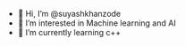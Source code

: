 - 👋 Hi, I’m @suyashkhanzode
- 👀 I’m interested in Machine learning and AI
- 🌱 I’m currently learning c++
